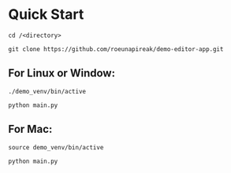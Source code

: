 # Quick Start

    cd /<directory>

    git clone https://github.com/roeunapireak/demo-editor-app.git

    
## For Linux or Window:
    
    ./demo_venv/bin/active

    python main.py

## For Mac:
    
    source demo_venv/bin/active

    python main.py
